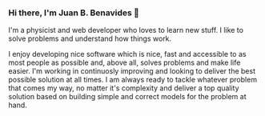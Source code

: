 ### Hi there, I'm Juan B. Benavides 👋

<!--
**jbbenavidesr/jbbenavidesr** is a ✨ _special_ ✨ repository because its `README.md` (this file) appears on your GitHub profile.

Here are some ideas to get you started:

- 🔭 I’m currently working on ...
- 🌱 I’m currently learning ...
- 👯 I’m looking to collaborate on ...
- 🤔 I’m looking for help with ...
- 💬 Ask me about ...
- 📫 How to reach me: ...
- 😄 Pronouns: ...
- ⚡ Fun fact: ...
-->

I'm a physicist and web developer who loves to learn new stuff. I like to solve problems and understand how things work. 

I enjoy developing nice software which is nice, fast and accessible to as most people as possible and, above all, solves problems and make life easier. I'm working in continuosly improving and looking to deliver the best possible solution at all times. I am always ready to tackle whatever problem that comes my way, no matter it's complexity and deliver a top quality solution based on building simple and correct models for the problem at hand.
